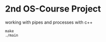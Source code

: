 # 2nd OS-Course Project
working with pipes and processes with c++
<br>
```properties
make
./main
```

